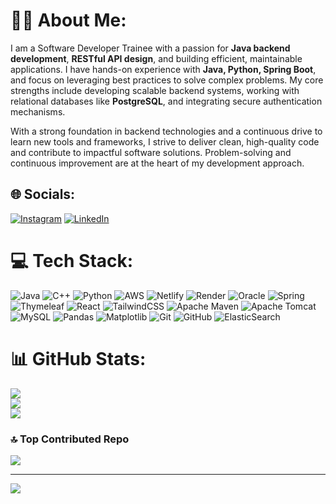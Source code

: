 # 🧑‍💻 About Me:

I am a Software Developer Trainee with a passion for **Java backend development**, **RESTful API design**, and building efficient, maintainable applications. I have hands-on experience with **Java, Python, Spring Boot**, and focus on leveraging best practices to solve complex problems. My core strengths include developing scalable backend systems, working with relational databases like **PostgreSQL**, and integrating secure authentication mechanisms.

With a strong foundation in backend technologies and a continuous drive to learn new tools and frameworks, I strive to deliver clean, high-quality code and contribute to impactful software solutions. Problem-solving and continuous improvement are at the heart of my development approach.

## 🌐 Socials:
[![Instagram](https://img.shields.io/badge/Instagram-%23E4405F.svg?logo=Instagram&logoColor=white)](https://instagram.com/sarath._.khandavilli/) [![LinkedIn](https://img.shields.io/badge/LinkedIn-%230077B5.svg?logo=linkedin&logoColor=white)](https://linkedin.com/in/sarathkhandavilli/) 

# 💻 Tech Stack:
![Java](https://img.shields.io/badge/java-%23ED8B00.svg?style=for-the-badge&logo=openjdk&logoColor=white) ![C++](https://img.shields.io/badge/c++-%2300599C.svg?style=for-the-badge&logo=c%2B%2B&logoColor=white) ![Python](https://img.shields.io/badge/python-3670A0?style=for-the-badge&logo=python&logoColor=ffdd54) ![AWS](https://img.shields.io/badge/AWS-%23FF9900.svg?style=for-the-badge&logo=amazon-aws&logoColor=white) ![Netlify](https://img.shields.io/badge/netlify-%23000000.svg?style=for-the-badge&logo=netlify&logoColor=#00C7B7) ![Render](https://img.shields.io/badge/Render-%46E3B7.svg?style=for-the-badge&logo=render&logoColor=white) ![Oracle](https://img.shields.io/badge/Oracle-F80000?style=for-the-badge&logo=oracle&logoColor=white) ![Spring](https://img.shields.io/badge/spring-%236DB33F.svg?style=for-the-badge&logo=spring&logoColor=white) ![Thymeleaf](https://img.shields.io/badge/Thymeleaf-%23005C0F.svg?style=for-the-badge&logo=Thymeleaf&logoColor=white) ![React](https://img.shields.io/badge/react-%2320232a.svg?style=for-the-badge&logo=react&logoColor=%2361DAFB) ![TailwindCSS](https://img.shields.io/badge/tailwindcss-%2338B2AC.svg?style=for-the-badge&logo=tailwind-css&logoColor=white) ![Apache Maven](https://img.shields.io/badge/Apache%20Maven-C71A36?style=for-the-badge&logo=Apache%20Maven&logoColor=white) ![Apache Tomcat](https://img.shields.io/badge/apache%20tomcat-%23F8DC75.svg?style=for-the-badge&logo=apache-tomcat&logoColor=black) ![MySQL](https://img.shields.io/badge/mysql-4479A1.svg?style=for-the-badge&logo=mysql&logoColor=white) ![Pandas](https://img.shields.io/badge/pandas-%23150458.svg?style=for-the-badge&logo=pandas&logoColor=white) ![Matplotlib](https://img.shields.io/badge/Matplotlib-%23ffffff.svg?style=for-the-badge&logo=Matplotlib&logoColor=black) ![Git](https://img.shields.io/badge/git-%23F05033.svg?style=for-the-badge&logo=git&logoColor=white) ![GitHub](https://img.shields.io/badge/github-%23121011.svg?style=for-the-badge&logo=github&logoColor=white) ![ElasticSearch](https://img.shields.io/badge/-ElasticSearch-005571?style=for-the-badge&logo=elasticsearch)

# 📊 GitHub Stats:
![](https://github-readme-stats.vercel.app/api?username=sarath4746&theme=dark&hide_border=false&include_all_commits=true&count_private=false)<br/>
![](https://github-readme-streak-stats.herokuapp.com/?user=sarath4746&theme=dark&hide_border=false)<br/>
![](https://github-readme-stats.vercel.app/api/top-langs/?username=sarath4746&theme=dark&hide_border=false&include_all_commits=true&count_private=false&layout=compact)

### 🔝 Top Contributed Repo
![](https://github-contributor-stats.vercel.app/api?username=sarath4746&limit=5&theme=dark&combine_all_yearly_contributions=true)

---
[![](https://visitcount.itsvg.in/api?id=sarath4746&icon=0&color=0)](https://visitcount.itsvg.in)

<!-- Proudly created with GPRM ( https://gprm.itsvg.in ) -->

